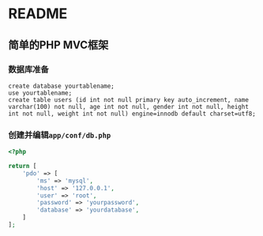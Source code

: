 # README

## 简单的PHP MVC框架

### 数据库准备

```mysql
create database yourtablename;
use yourtablename;
create table users (id int not null primary key auto_increment, name varchar(100) not null, age int not null, gender int not null, height int not null, weight int not null) engine=innodb default charset=utf8;
```



### 创建并编辑`app/conf/db.php`

```php
<?php

return [
    'pdo' => [
        'ms' => 'mysql',
        'host' => '127.0.0.1',
        'user' => 'root',
        'password' => 'yourpassword',
        'database' => 'yourdatabase',
    ]
];
```


